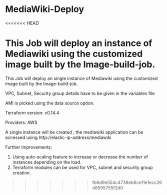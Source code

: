 # MediaWiki-Deploy
<<<<<<< HEAD

This Job will deploy an instance of Mediawiki using the customized image built by the Image-build-job.
=======
This Job will deploy an single instance of Mediawiki using the customized image built by the Image-build-job.

VPC, Subnet, Security group details have to be given in the variables file

AMI is picked using the data source option.

Terraform version: v0.14.4

Providers:
AWS

A single instance will be created , the mediawiki application can be accessed using
http://elastic-ip-address/mediawiki

Further improvements:
1. Using auto-scaling feature to increase or decrease the number of instances depending on the load.
2. Terraform modules can be used for VPC, subnet and security group creation.
>>>>>>> fb6d9e554c4738eb6ce11e1ecc26d8595755f2d0
